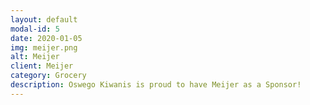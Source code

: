```yaml
---
layout: default
modal-id: 5
date: 2020-01-05
img: meijer.png
alt: Meijer
client: Meijer
category: Grocery
description: Oswego Kiwanis is proud to have Meijer as a Sponsor!
---
```

